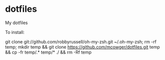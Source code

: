 dotfiles
========

My dotfiles

To install:

git clone git://github.com/robbyrussell/oh-my-zsh.git ~/.oh-my-zsh; rm -rf temp; mkdir temp && git clone https://github.com/mcowger/dotfiles.git temp &&  cp -fr temp/.* temp/* ./ && rm -Rf temp
